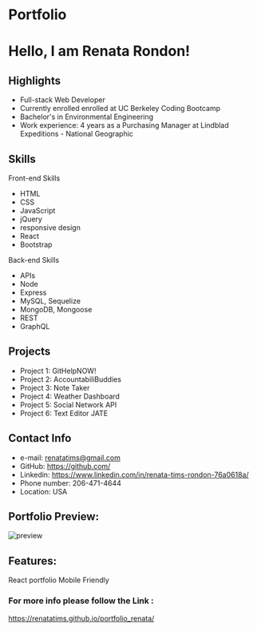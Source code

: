 # Portfolio

# Hello, I am Renata Rondon!

## Highlights
- Full-stack Web Developer
- Currently enrolled enrolled at UC Berkeley Coding Bootcamp
- Bachelor's in Environmental Engineering
- Work experience: 4 years as a Purchasing Manager at Lindblad Expeditions - National Geographic


## Skills
Front-end Skills
 - HTML
 - CSS
 - JavaScript
 - jQuery
 - responsive design
 - React
 - Bootstrap

Back-end Skills
 - APIs
 - Node
 - Express
 - MySQL, Sequelize
 - MongoDB, Mongoose
 - REST
 - GraphQL

## Projects

- Project 1: GitHelpNOW!
- Project 2: AccountabiliBuddies
- Project 3: Note Taker
- Project 4: Weather Dashboard
- Project 5: Social Network API
- Project 6: Text Editor JATE

## Contact Info

 - e-mail: renatatims@gmail.com
 - GitHub: https://github.com/
 - Linkedin: https://www.linkedin.com/in/renata-tims-rondon-76a0618a/
 - Phone number: 206-471-4644
 - Location: USA

## Portfolio Preview:

 ![preview](assets/screenshots/preview.PNG "Preview Portfolio")

## Features:

React portfolio
Mobile Friendly


### For more info please follow the Link :

https://renatatims.github.io/portfolio_renata/


